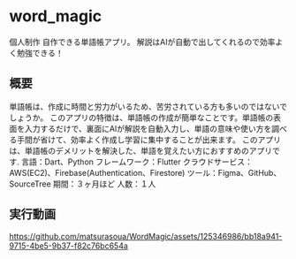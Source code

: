 # word_magic

個人制作
自作できる単語帳アプリ。
解説はAIが自動で出してくれるので効率よく勉強できる！

## 概要
単語帳は、作成に時間と労力がいるため、苦労されている方も多いのではないでしょうか。
このアプリの特徴は、単語帳の作成が簡単なことです。単語帳の表面を入力するだけで、裏面にAIが解説を自動入力し、単語の意味や使い方を調べる手間が省けて、効率よく作成し学習に集中することが出来ます。
このアプリは、単語帳のデメリットを解決した、単語を覚えたい方におすすめのアプリです.
言語：Dart、Python
フレームワーク：Flutter
クラウドサービス：AWS(EC2)、Firebase(Authentication、Firestore)
ツール：Figma、GitHub、SourceTree
期間：３ヶ月ほど
人数：１人

## 実行動画
https://github.com/matsurasoua/WordMagic/assets/125346986/bb18a941-9715-4be5-9b37-f82c76bc654a
